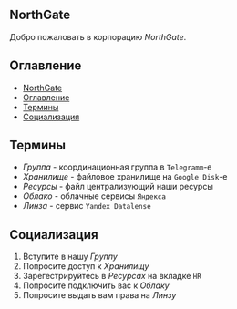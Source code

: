 ## NorthGate

Добро пожаловать в корпорацию *NorthGate*.

## Оглавление

- [NorthGate](#northgate)
- [Оглавление](#оглавление)
- [Термины](#термины)
- [Социализация](#социализация)

## Термины

* *Группа* - координационная группа в `Telegramm`-е
* *Хранилище* - файловое хранилище на `Google Disk`-е
* *Ресурсы* - файл централизующий наши ресурсы
* *Облако* - облачные сервисы `Яндекса`
* *Линза* - сервис `Yandex Datalense`

## Социализация

1. Вступите в нашу *Группу*
2. Попросите доступ к *Хранилищу*
3. Зарегестрируйтесь в *Ресурсах* на вкладке `HR`
4. Попросите подключить вас к *Облаку*
5. Попросите выдать вам права на *Линзу*
